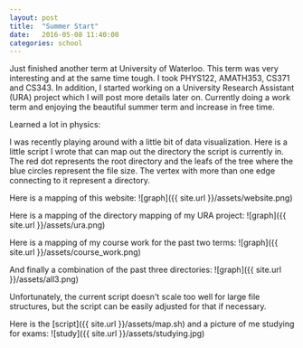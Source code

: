 ```yaml
---
layout: post
title:  "Summer Start"
date:   2016-05-08 11:40:00
categories: school
---
```


Just finished another term at University of Waterloo. This term was very interesting and at the same time tough. I took PHYS122, AMATH353, CS371 and CS343. In addition, I started working on a University Research Assistant (URA) project which I will post more details later on. Currently doing a work term and enjoying the beautiful summer term and increase in free time. 


Learned a lot in physics:



I was recently playing around with a little bit of data visualization. Here is a little script I wrote that can map out the directory the script is currently in. The red dot represents the root directory and the leafs of the tree where the blue circles represent the file size. The vertex with more than one edge connecting to it represent a directory.


Here is a mapping of this website:
![graph]({{ site.url }}/assets/website.png)

Here is a mapping of the directory mapping of my URA project:
![graph]({{ site.url }}/assets/ura.png)

Here is a mapping of my course work for the past two terms:
![graph]({{ site.url }}/assets/course_work.png)

And finally a combination of the past three directories:
![graph]({{ site.url }}/assets/all3.png)

Unfortunately, the current script doesn't scale too well for large file structures, but the script can be easily adjusted for that if necessary. 

Here is the [script]({{ site.url }}/assets/map.sh) and a picture of me studying for exams:
![study]({{ site.url }}/assets/studying.jpg)
